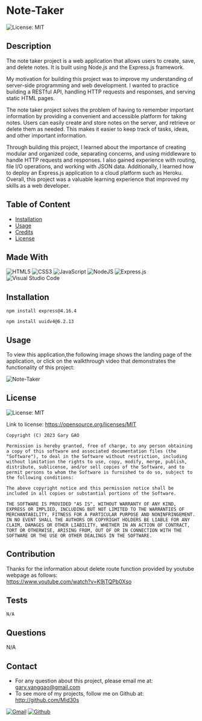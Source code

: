 # Note-Taker
![License: MIT](https://img.shields.io/badge/License-MIT-yellow.svg)
## Description

The note taker project is a web application that allows users to create, save, and delete notes. It is built using Node.js and the Express.js framework.

My motivation for building this project was to improve my understanding of server-side programming and web development. I wanted to practice building a RESTful API, handling HTTP requests and responses, and serving static HTML pages.

The note taker project solves the problem of having to remember important information by providing a convenient and accessible platform for taking notes. Users can easily create and store notes on the server, and retrieve or delete them as needed. This makes it easier to keep track of tasks, ideas, and other important information.

Through building this project, I learned about the importance of creating modular and organized code, separating concerns, and using middleware to handle HTTP requests and responses. I also gained experience with routing, file I/O operations, and working with JSON data. Additionally, I learned how to deploy an Express.js application to a cloud platform such as Heroku. Overall, this project was a valuable learning experience that improved my skills as a web developer.

## Table of Content
  * [Installation](#installation)
  * [Usage](#usage)
  * [Credits](#credits)
  * [License](#license)
  
## Made With
  ![HTML5](https://img.shields.io/badge/html5-%23E34F26.svg?style=for-the-badge&logo=html5&logoColor=white)
  ![CSS3](https://img.shields.io/badge/css3-%231572B6.svg?style=for-the-badge&logo=css3&logoColor=white)
  ![JavaScript](https://img.shields.io/badge/javascript-%23323330.svg?style=for-the-badge&logo=javascript&logoColor=%23F7DF1E)
  ![NodeJS](https://img.shields.io/badge/node.js-6DA55F?style=for-the-badge&logo=node.js&logoColor=white)
  ![Express.js](https://img.shields.io/badge/express.js-%23404d59.svg?style=for-the-badge&logo=express&logoColor=%2361DAFB)
  ![Visual Studio Code](https://img.shields.io/badge/Visual%20Studio%20Code-0078d7.svg?style=for-the-badge&logo=visual-studio-code&logoColor=white)
 


  
## Installation  
  ```
  npm install express@4.16.4

  npm install uuidv4@6.2.13
  ```

## Usage
 To view this application,the following image shows the landing page of the application, or click on the walkthrough video that demonstrates the functionality of this project: 
 

  ![Note-Taker](./assets/images/command.png)

## License
  ![License: MIT](https://img.shields.io/badge/License-MIT-yellow.svg)

  Link to license: https://opensource.org/licenses/MIT 

  ```
  Copyright (C) 2023 Gary GAO

  Permission is hereby granted, free of charge, to any person obtaining a copy of this software and associated documentation files (the "Software"), to deal in the Software without restriction, including without limitation the rights to use, copy, modify, merge, publish, distribute, sublicense, and/or sell copies of the Software, and to permit persons to whom the Software is furnished to do so, subject to the following conditions:

  The above copyright notice and this permission notice shall be included in all copies or substantial portions of the Software.

  THE SOFTWARE IS PROVIDED "AS IS", WITHOUT WARRANTY OF ANY KIND, EXPRESS OR IMPLIED, INCLUDING BUT NOT LIMITED TO THE WARRANTIES OF MERCHANTABILITY, FITNESS FOR A PARTICULAR PURPOSE AND NONINFRINGEMENT. IN NO EVENT SHALL THE AUTHORS OR COPYRIGHT HOLDERS BE LIABLE FOR ANY CLAIM, DAMAGES OR OTHER LIABILITY, WHETHER IN AN ACTION OF CONTRACT, TORT OR OTHERWISE, ARISING FROM, OUT OF OR IN CONNECTION WITH THE SOFTWARE OR THE USE OR OTHER DEALINGS IN THE SOFTWARE.
  ```
  
## Contribution
  Thanks for the information about delete route function provided by youtube webpage as follows:\
  https://www.youtube.com/watch?v=K9jTQPb0Xso

## Tests
  ```
  N/A
  ```
## Questions
  N/A

## Contact
  * For any question about this project, please email me at: gary.yanggao@gmail.com
  * To see more of my projects, follow me on Github at: http://github.com/Mid30s
  
  [![Gmail](https://img.shields.io/badge/Gmail-D14836?style=for-the-badge&logo=gmail&logoColor=white)](mailto:gary.yanggao@gmail.com)
  [![Github](https://img.shields.io/badge/GitHub-100000?style=for-the-badge&logo=github&logoColor=white)](https://github.com/Mid30s) 

  

